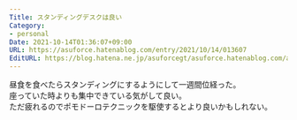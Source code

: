 ```yaml
---
Title: スタンディングデスクは良い
Category:
- personal
Date: 2021-10-14T01:36:07+09:00
URL: https://asuforce.hatenablog.com/entry/2021/10/14/013607
EditURL: https://blog.hatena.ne.jp/asuforcegt/asuforce.hatenablog.com/atom/entry/13574176438022264324
---
```


昼食を食べたらスタンディングにするようにして一週間位経った。  
座っていた時よりも集中できている気がして良い。  
ただ疲れるのでポモドーロテクニックを駆使するとより良いかもしれない。
